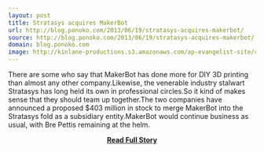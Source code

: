 ```yaml
---
layout: post
title: Stratasys acquires MakerBot
url: http://blog.ponoko.com/2013/06/19/stratasys-acquires-makerbot/
source: http://blog.ponoko.com/2013/06/19/stratasys-acquires-makerbot/
domain: blog.ponoko.com
image: http://kinlane-productions.s3.amazonaws.com/ap-evangelist-site/curated/screenshots/9947_blog_ponoko_com.png
---
```


<p>There are some who say that MakerBot has done more for DIY 3D printing than almost any other company.Likewise, the venerable industry stalwart Stratasys has long held its own in professional circles.So it kind of makes sense that they should team up together.The two companies have announced a proposed $403 million in stock to merge MakerBot into the Stratasys fold as a subsidiary entity.MakerBot would continue business as usual, with Bre Pettis remaining at the helm.</p>
<center><p><a href="http://blog.ponoko.com/2013/06/19/stratasys-acquires-makerbot/" style='padding:25px; font-sze:18px; font-weight: bold;'>Read Full Story</a></p></center>
